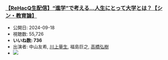 ### [【ReHacQ生配信】“進学”で考える…人生にとって大学とは？【シン・教育論】](https://www.youtube.com/watch?v=EMiG0h8hs-M)
-   公開日: 2024-09-18
-   視聴数: 55,726
-   **いいね数: 736**
-   出演者: 中山友希, [川上量生](/rehacq_fan/people/川上量生 "wikilink"), 福島巨之, [高橋弘樹](/rehacq_fan/people/高橋弘樹 "wikilink")
- [![](https://img.youtube.com/vi/EMiG0h8hs-M/hqdefault.jpg)](https://www.youtube.com/watch?v=EMiG0h8hs-M)

